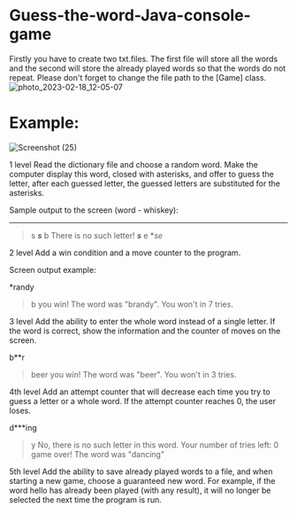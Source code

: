 # Guess-the-word-Java-console-game

Firstly you have to create two txt.files.
The first file will store all the words and the second will store the already played words so that the words do not repeat.
Please don't forget to change the file path to the [Game] class.
![photo_2023-02-18_12-05-07](https://user-images.githubusercontent.com/113981956/219844152-e028d9da-132e-4b43-b538-846242ff0a08.jpg)
# Example:
![Screenshot (25)](https://user-images.githubusercontent.com/113981956/219843921-31578066-7d1a-4996-bf03-169c2110714f.png)




1 level
Read the dictionary file and choose a random word.
Make the computer display this word, closed with asterisks, and offer to guess the letter, after each guessed letter, the guessed letters are substituted for the asterisks.

Sample output to the screen (word - whiskey):

*******
> s
***s***
>b
There is no such letter!
***s***
> e
***s*e*

2 level
Add a win condition and a move counter to the program.

Screen output example:

*randy
>b
you win! The word was "brandy". You won't in 7 tries.

3 level
Add the ability to enter the whole word instead of a single letter. If the word is correct, show the information and the counter of moves on the screen.

b**r
> beer
you win! The word was "beer". You won't in 3 tries.

4th level
Add an attempt counter that will decrease each time you try to guess a letter or a whole word. If the attempt counter reaches 0, the user loses.

d***ing
>y
No, there is no such letter in this word. Your number of tries left: 0
game over! The word was "dancing"


5th level
Add the ability to save already played words to a file, and when starting a new game, 
choose a guaranteed new word. For example, if the word hello has already been played (with any result), 
it will no longer be selected the next time the program is run.
